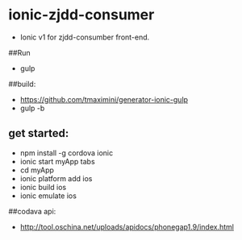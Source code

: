 # ionic-zjdd-consumer
+ Ionic v1 for zjdd-consumber front-end.

##Run
+ gulp

##build:
+ https://github.com/tmaximini/generator-ionic-gulp
+ gulp -b


## get started:
+ npm install -g cordova ionic
+ ionic start myApp tabs
+ cd myApp
+ ionic platform add ios
+ ionic build ios
+ ionic emulate ios

##codava api:
+ http://tool.oschina.net/uploads/apidocs/phonegap1.9/index.html
